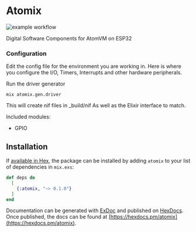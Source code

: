 # Atomix
![example workflow](https://github.com/taguniversalmachine/atomix/actions/workflows/elixir.yml/badge.svg)

Digital Software Components for AtomVM on ESP32

### Configuration
Edit the config file for the environment you are working in.
Here is where you configure the I/O, Timers, Interrupts and other hardware peripherals.

Run the driver generator 

`mix atomix.gen.driver `

This will create nif files in _build/nif 
As well as the Elixir interface to match.

Included modules:

* GPIO

## Installation

If [available in Hex](https://hex.pm/docs/publish), the package can be installed
by adding `atomix` to your list of dependencies in `mix.exs`:

```elixir
def deps do
  [
    {:atomix, "~> 0.1.0"}
  ]
end
```

Documentation can be generated with [ExDoc](https://github.com/elixir-lang/ex_doc)
and published on [HexDocs](https://hexdocs.pm). Once published, the docs can
be found at [https://hexdocs.pm/atomix](https://hexdocs.pm/atomix).

